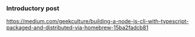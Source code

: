 ### Introductory post

https://medium.com/geekculture/building-a-node-js-cli-with-typescript-packaged-and-distributed-via-homebrew-15ba2fadcb81
